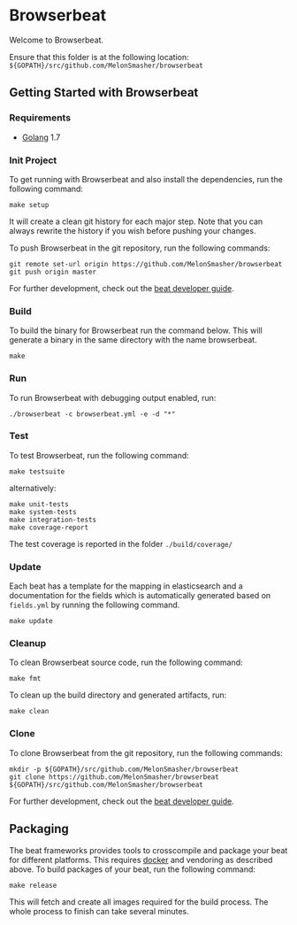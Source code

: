 # Browserbeat

Welcome to Browserbeat.

Ensure that this folder is at the following location:
`${GOPATH}/src/github.com/MelonSmasher/browserbeat`

## Getting Started with Browserbeat

### Requirements

* [Golang](https://golang.org/dl/) 1.7

### Init Project
To get running with Browserbeat and also install the
dependencies, run the following command:

```
make setup
```

It will create a clean git history for each major step. Note that you can always rewrite the history if you wish before pushing your changes.

To push Browserbeat in the git repository, run the following commands:

```
git remote set-url origin https://github.com/MelonSmasher/browserbeat
git push origin master
```

For further development, check out the [beat developer guide](https://www.elastic.co/guide/en/beats/libbeat/current/new-beat.html).

### Build

To build the binary for Browserbeat run the command below. This will generate a binary
in the same directory with the name browserbeat.

```
make
```


### Run

To run Browserbeat with debugging output enabled, run:

```
./browserbeat -c browserbeat.yml -e -d "*"
```


### Test

To test Browserbeat, run the following command:

```
make testsuite
```

alternatively:
```
make unit-tests
make system-tests
make integration-tests
make coverage-report
```

The test coverage is reported in the folder `./build/coverage/`

### Update

Each beat has a template for the mapping in elasticsearch and a documentation for the fields
which is automatically generated based on `fields.yml` by running the following command.

```
make update
```


### Cleanup

To clean  Browserbeat source code, run the following command:

```
make fmt
```

To clean up the build directory and generated artifacts, run:

```
make clean
```


### Clone

To clone Browserbeat from the git repository, run the following commands:

```
mkdir -p ${GOPATH}/src/github.com/MelonSmasher/browserbeat
git clone https://github.com/MelonSmasher/browserbeat ${GOPATH}/src/github.com/MelonSmasher/browserbeat
```


For further development, check out the [beat developer guide](https://www.elastic.co/guide/en/beats/libbeat/current/new-beat.html).


## Packaging

The beat frameworks provides tools to crosscompile and package your beat for different platforms. This requires [docker](https://www.docker.com/) and vendoring as described above. To build packages of your beat, run the following command:

```
make release
```

This will fetch and create all images required for the build process. The whole process to finish can take several minutes.
